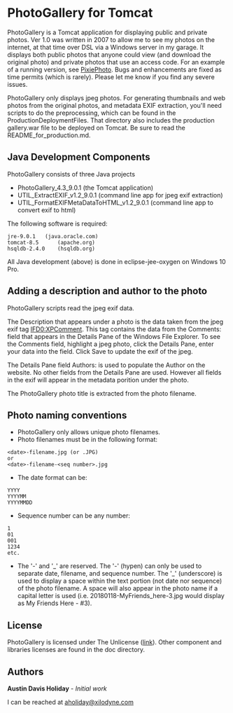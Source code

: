 # PhotoGallery for Tomcat

PhotoGallery is a Tomcat application for displaying public and private photos.  Ver 1.0 was written in 2007 to allow me to see my photos on the internet, at that time over DSL via a Windows server in my garage.  It displays both public photos that anyone could view (and download the original photo) and private photos that use an access code.  For an example of a running version, see [PixiePhoto](http://photo.xandus.net/gallery/photo?image=20170929-Pixie.jpg).  Bugs and enhancements are fixed as time permits (which is rarely).  Please let me know if you find any severe issues. 

PhotoGallery only displays jpeg photos.  For generating thumbnails and web photos from the original photos, and metadata EXIF extraction, you'll need scripts to do the preprocessing, which can be found in the ProductionDeploymentFiles.  That directory also includes the production gallery.war file to be deployed on Tomcat.  Be sure to read the README\_for\_production.md.


## Java Development Components

PhotoGallery consists of three Java projects
* PhotoGallery\_4.3\_9.0.1 (the Tomcat application)
* UTIL\_ExtractEXIF\_v1.2\_9.0.1 (command line app for jpeg exif extraction)
* UTIL\_FormatEXIFMetaDataToHTML\_v1.2\_9.0.1 (command line app to convert exif to html)

The following software is required:

```
jre-9.0.1  	(java.oracle.com)
tomcat-8.5  	(apache.org)
hsqldb-2.4.0	(hsqldb.org)
```

All Java development (above) is done in eclipse-jee-oxygen on Windows 10 Pro.


## Adding a description and author to the photo

PhotoGallery scripts read the jpeg exif data.  

The Description that appears under a photo is the data taken from the jpeg exif tag <IFD0:XPComment>.  This tag contains the data from the Comments: field that appears in the Details Pane of the Windows File Explorer.  To see the Comments field, highlight a jpeg photo, click the Details Pane, enter your data into the field.  Click Save to update the exif of the jpeg.  

The Details Pane field Authors: is used to populate the Author on the website.  No other fields from the Details Pane are used.  However all fields in the exif will appear in the metadata porition under the photo.

The PhotoGallery photo title is extracted from the photo filename.


## Photo naming conventions

* PhotoGallery only allows unique photo filenames.
* Photo filenames must be in the following format:

```
<date>-filename.jpg (or .JPG)
or
<date>-filename-<seq number>.jpg
```
* The date format can be:

```
YYYY
YYYYMM
YYYYMMDD
```
* Sequence number can be any number:

```
1
01
001
1234
etc.
```
* The '-' and '\_' are reserved.  The '-' (hypen) can only be used to separate date, filename, and sequence number.  The '\_' (underscore) is used to display a space within the text portion (not date nor sequence) of the photo filename.  A space will also appear in the photo name if a capital letter is used (i.e. 20180118-MyFriends\_here-3.jpg would display as My Friends Here - #3).


## License

PhotoGallery is licensed under The Unlicense ([link](http://unlicense.org/)).  Other component and libraries licenses are found in the doc directory.


## Authors

**Austin Davis Holiday** - *Initial work* 

I can be reached at [aholiday@xilodyne.com](mailto:aholiday@xilodyne.com)
